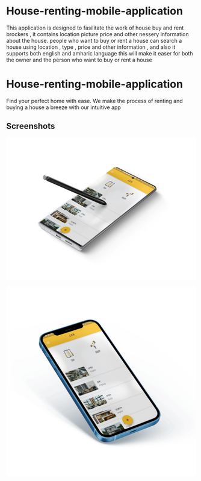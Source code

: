# House-renting-mobile-application
This application is designed to fasilitate the work of house buy and rent brockers ,
it contains location picture price and other nessery information about the house.
people who want to buy or rent a house can search a house using location , type , price and other information , and also it supports both english and amharic language
this will make it easer for both the owner and the person who want to buy or rent a house



# House-renting-mobile-application


Find your perfect home with ease. We make the process of renting and buying a house a breeze with our intuitive app
## Screenshots

![](https://github.com/Tibebetad/Home_Rent_and_Sell_System/blob/main/ssss/1.jpg?raw=true)

![](https://github.com/Tibebetad/Home_Rent_and_Sell_System/blob/main/ssss/2.jpg?raw=true)


